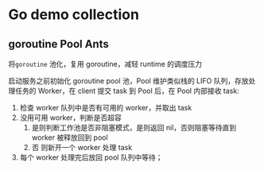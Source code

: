 # Go demo collection

## goroutine Pool Ants

将`goroutine` 池化，复用 goroutine，减轻 runtime 的调度压力

启动服务之前初始化 goroutine pool 池，Pool 维护类似栈的 LIFO 队列，存放处理任务的 Worker，在 client 提交 task 到 Pool 后，在 Pool 内部接收 task:

1. 检查 worker 队列中是否有可用的 worker，并取出 task
2. 没用可用 worker，判断是否超容
   1. 是则判断工作池是否非阻塞模式，是则返回 nil，否则阻塞等待直到 worker 被释放回到 pool
   2. 否 则新开一个 worker 处理 task
3. 每个 worker 处理完后放回 pool 队列中等待；
